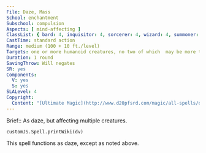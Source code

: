 ```yaml
---
File: Daze, Mass
School: enchantment
Subschool: compulsion
Aspects: [ mind-affecting ]
ClassList: { bard: 4, inquisitor: 4, sorcerer: 4, wizard: 4, summoner: 4, unchained summoner: 4, witch: 4, occultist: 4, psychic: 3, mesmerist: 4, medium: 3 }
CastTime: standard action
Range: medium (100 + 10 ft./level)
Targets: one or more humanoid creatures, no two of which  may be more than 30 ft. apart
Duration: 1 round
SavingThrow: Will negates
SR: yes
Components:
  V: yes
  S: yes
SLALevel: 4
Copyright:
  Content: "[Ultimate Magic](http://www.d20pfsrd.com/magic/all-spells/d/daze)"
---
```

Brief:: As daze, but affecting multiple creatures.

```dataviewjs
customJS.Spell.printWiki(dv)
```

This spell functions as daze, except as noted above.

